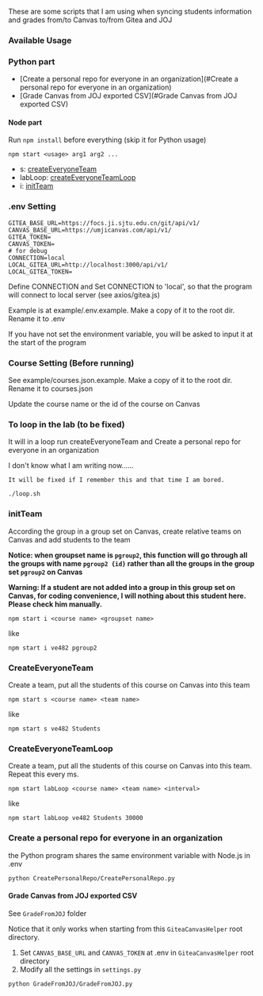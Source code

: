 These are some scripts that I am using when syncing students information and grades from/to Canvas to/from Gitea and JOJ
### Available Usage
### Python part

- [Create a personal repo for everyone in an organization](#Create a personal repo for everyone in an organization)
- [Grade Canvas from JOJ exported CSV](#Grade Canvas from JOJ exported CSV)

#### Node part
Run `npm install` before everything (skip it for Python usage)
~~~
npm start <usage> arg1 arg2 ... 
~~~

- s: [createEveryoneTeam](#createEveryoneTeam)
- labLoop: [createEveryoneTeamLoop](#createEveryoneTeamLoop)
- i: [initTeam](#initTeam)



### .env Setting

~~~shell
GITEA_BASE_URL=https://focs.ji.sjtu.edu.cn/git/api/v1/
CANVAS_BASE_URL=https://umjicanvas.com/api/v1/
GITEA_TOKEN=
CANVAS_TOKEN=
# for debug
CONNECTION=local
LOCAL_GITEA_URL=http://localhost:3000/api/v1/
LOCAL_GITEA_TOKEN=
~~~

Define CONNECTION and Set CONNECTION to 'local', so that the program will connect to local server (see axios/gitea.js) 

Example is at example/.env.example.  Make a copy of it to the root dir. Rename it to .env

If you have not set the environment variable, you will be asked to input it at the start of the program

### Course Setting (Before running)

See example/courses.json.example. Make a copy of it to the root dir. Rename it to courses.json

Update the course name or the id of the course on Canvas


### To loop in the lab (to be fixed)
It will in a loop run createEveryoneTeam and Create a personal repo for everyone in an organization

I don't know what I am writing now......

`It will be fixed if I remember this and that time I am bored.`
~~~shell
./loop.sh
~~~


### initTeam

According the group in a group set on Canvas, create relative teams on Canvas and add students to the team

**Notice: when groupset name is `pgroup2`, this function will go through all the groups with name `pgroup2 {id}` rather than all the groups in the group set `pgroup2` on Canvas**

**Warning: If a student are not added into a group in this group set on Canvas, for coding convenience, I will nothing about this student here. Please check him manually.**


~~~
npm start i <course name> <groupset name>
~~~

like

~~~
npm start i ve482 pgroup2
~~~



### CreateEveryoneTeam

Create a team, put all the students of this course on Canvas into this team

~~~
npm start s <course name> <team name>
~~~

like

~~~
npm start s ve482 Students
~~~


### CreateEveryoneTeamLoop

Create a team, put all the students of this course on Canvas into this team. Repeat this every <interval> ms.

~~~
npm start labLoop <course name> <team name> <interval>
~~~

like

~~~
npm start labLoop ve482 Students 30000
~~~

### Create a personal repo for everyone in an organization
the Python program shares the same environment variable with Node.js in .env
~~~shell
python CreatePersonalRepo/CreatePersonalRepo.py
~~~

#### Grade Canvas from JOJ exported CSV
See `GradeFromJOJ` folder

Notice that it only works when starting from this `GiteaCanvasHelper` root directory.

1. Set `CANVAS_BASE_URL` and `CANVAS_TOKEN` at .env in `GiteaCanvasHelper` root directory
2. Modify all the settings in `settings.py`
~~~shell script
python GradeFromJOJ/GradeFromJOJ.py
~~~

